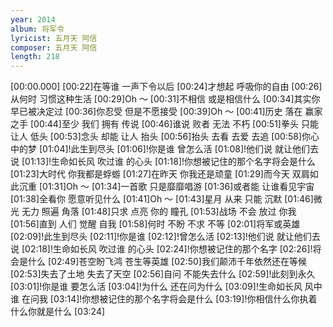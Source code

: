 ```yaml
---
year: 2014
album: 将军令
lyricist: 五月天 阿信
composer: 五月天 阿信
length: 218
---
```

[00:00.000]
[00:22]在等谁 一声下令以后
[00:24]才想起 呼吸你的自由
[00:26]从何时 习惯这种生活
[00:29]Oh ～
[00:31]不相信 或是相信什么
[00:34]其实你 早已被决定过
[00:36]你忍受 但是不愿接受
[00:39]Oh ～
[00:41]历史 落在 赢家 之手
[00:44]至少 我们 拥有 传说
[00:46]谁说 败者 无法 不朽
[00:51]拳头 只能 让人 低头
[00:53]念头 却能 让人 抬头
[00:56]抬头 去看 去爱 去追
[00:58]你心中的梦
[01:04]!此生到尽头
[01:06]!你是谁 曾怎么活
[01:08]!他们说 就让他们去说
[01:13]!生命如长风 吹过谁 的心头
[01:18]!你想被记住的那个名字将会是什么
[01:23]大时代 你我都是蜉蝣
[01:27]在昨天 你我还是顽童
[01:29]而今天 双肩如此沉重
[01:31]Oh ～
[01:34]一首歌 只是靡靡唱游
[01:36]或者能 让谁看见宇宙
[01:38]全看你 愿意听见什么
[01:41]Oh ～
[01:43]星月 从来 只能 沉默
[01:46]微光 无力 照遍 角落
[01:48]只求 点亮 你的 瞳孔
[01:53]战场 不会 放过 你我
[01:56]直到 人们 觉醒 自我
[01:58]何时 不盼 不求 不等
[02:01]将军或英雄
[02:09]!此生到尽头
[02:11]!你是谁
[02:12]!曾怎么活
[02:13]!他们说 就让他们去说
[02:18]!生命如长风 吹过谁 的心头
[02:24]!你想被记住的那个名字
[02:26]!将会是什么
[02:49]苍空盼飞鸿 苍生等英雄
[02:50]我们颠沛千年依然还在等候
[02:53]失去了土地 失去了天空
[02:56]自问 不能失去什么
[02:59]!此刻到永久
[03:01]!你是谁 要怎么活
[03:04]!为什么 还在问为什么
[03:09]!生命如长风 风中谁 在问我
[03:14]!你想被记住的那个名字将会是什么
[03:19]!你相信什么你执着什么你就是什么
[03:24]